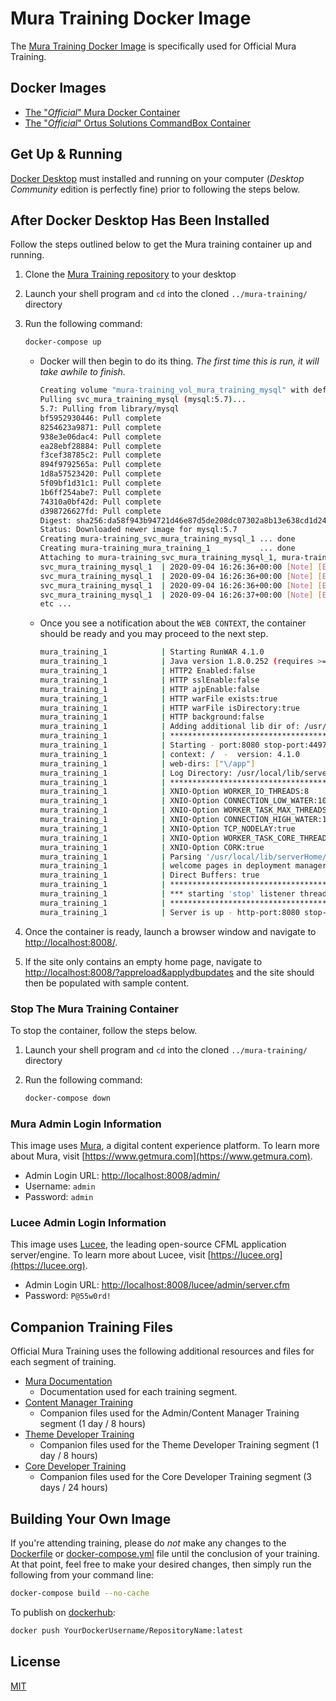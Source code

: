 # Mura Training Docker Image

The [Mura Training Docker Image](https://hub.docker.com/r/digitalmine/mura-training) is specifically used for Official Mura Training.

## Docker Images

* [The "*Official*" Mura Docker Container](https://hub.docker.com/r/blueriver/mura/)
* [The "*Official*" Ortus Solutions CommandBox Container](https://hub.docker.com/r/ortussolutions/commandbox)

## Get Up & Running

[Docker Desktop](https://www.docker.com/products/docker-desktop) must installed and running on your computer (*Desktop Community* edition is perfectly fine) prior to following the steps below.

## After Docker Desktop Has Been Installed

Follow the steps outlined below to get the Mura training container up and running.

1. Clone the [Mura Training repository](https://github.com/digitalminellc/mura-training) to your desktop
2. Launch your shell program and `cd` into the cloned `../mura-training/` directory
3. Run the following command:

    ``` bash
    docker-compose up
    ```

    * Docker will then begin to do its thing. *The first time this is run, it will take awhile to finish.*

        ``` bash
        Creating volume "mura-training_vol_mura_training_mysql" with default driver
        Pulling svc_mura_training_mysql (mysql:5.7)...
        5.7: Pulling from library/mysql
        bf5952930446: Pull complete
        8254623a9871: Pull complete
        938e3e06dac4: Pull complete
        ea28ebf28884: Pull complete
        f3cef38785c2: Pull complete
        894f9792565a: Pull complete
        1d8a57523420: Pull complete
        5f09bf1d31c1: Pull complete
        1b6ff254abe7: Pull complete
        74310a0bf42d: Pull complete
        d398726627fd: Pull complete
        Digest: sha256:da58f943b94721d46e87d5de208dc07302a8b13e638cd1d24285d222376d6d84
        Status: Downloaded newer image for mysql:5.7
        Creating mura-training_svc_mura_training_mysql_1 ... done
        Creating mura-training_mura_training_1           ... done
        Attaching to mura-training_svc_mura_training_mysql_1, mura-training_mura_training_1
        svc_mura_training_mysql_1  | 2020-09-04 16:26:36+00:00 [Note] [Entrypoint]: Entrypoint script for MySQL Server 5.7.31-1debian10 started.
        svc_mura_training_mysql_1  | 2020-09-04 16:26:36+00:00 [Note] [Entrypoint]: Switching to dedicated user 'mysql'
        svc_mura_training_mysql_1  | 2020-09-04 16:26:36+00:00 [Note] [Entrypoint]: Entrypoint script for MySQL Server 5.7.31-1debian10 started.
        svc_mura_training_mysql_1  | 2020-09-04 16:26:37+00:00 [Note] [Entrypoint]: Initializing database files
        etc ...
        ```

    * Once you see a notification about the `WEB CONTEXT`, the container should be ready and you may proceed to the next step.    

        ``` bash
        mura_training_1            | Starting RunWAR 4.1.0
        mura_training_1            | Java version 1.8.0.252 (requires >= 1.8)
        mura_training_1            | HTTP2 Enabled:false
        mura_training_1            | HTTP sslEnable:false
        mura_training_1            | HTTP ajpEnable:false
        mura_training_1            | HTTP warFile exists:true
        mura_training_1            | HTTP warFile isDirectory:true
        mura_training_1            | HTTP background:false
        mura_training_1            | Adding additional lib dir of: /usr/local/lib/serverHome/WEB-INF/lib
        mura_training_1            | ******************************************************************************
        mura_training_1            | Starting - port:8080 stop-port:44971 warpath:file:/app/
        mura_training_1            | context: /  -  version: 4.1.0
        mura_training_1            | web-dirs: ["\/app"]
        mura_training_1            | Log Directory: /usr/local/lib/serverHome/logs
        mura_training_1            | ******************************************************************************
        mura_training_1            | XNIO-Option WORKER_IO_THREADS:8
        mura_training_1            | XNIO-Option CONNECTION_LOW_WATER:1000000
        mura_training_1            | XNIO-Option WORKER_TASK_MAX_THREADS:30
        mura_training_1            | XNIO-Option CONNECTION_HIGH_WATER:1000000
        mura_training_1            | XNIO-Option TCP_NODELAY:true
        mura_training_1            | XNIO-Option WORKER_TASK_CORE_THREADS:30
        mura_training_1            | XNIO-Option CORK:true
        mura_training_1            | Parsing '/usr/local/lib/serverHome/WEB-INF/web.xml'
        mura_training_1            | welcome pages in deployment manager: [index.cfm, index.lucee, index.html, index.htm]
        mura_training_1            | Direct Buffers: true
        mura_training_1            | ******************************************************************************
        mura_training_1            | *** starting 'stop' listener thread - Host: 0.0.0.0 - Socket: 44971
        mura_training_1            | ******************************************************************************
        mura_training_1            | Server is up - http-port:8080 stop-port:44971 PID:187 version 4.1.0
        ```

4. Once the container is ready, launch a browser window and navigate to [http://localhost:8008/](http://localhost:8008/).
5. If the site only contains an empty home page, navigate to [http://localhost:8008/?appreload&applydbupdates](http://localhost:8008/?appreload&applydbupdates) and the site should then be populated with sample content.

### Stop The Mura Training Container

To stop the container, follow the steps below.

1. Launch your shell program and `cd` into the cloned `../mura-training/` directory
2. Run the following command:

    ``` bash
    docker-compose down
    ```

### Mura Admin Login Information

This image uses [Mura](https://www.getmura.com), a digital content experience platform. To learn more about Mura, visit [https://www.getmura.com](https://www.getmura.com).

* Admin Login URL: [http://localhost:8008/admin/](http://localhost:8008/admin/)
* Username: `admin`
* Password: `admin`

### Lucee Admin Login Information

This image uses [Lucee](https://lucee.org), the leading open-source CFML application server/engine. To learn more about Lucee, visit [https://lucee.org](https://lucee.org).

* Admin Login URL: [http://localhost:8008/lucee/admin/server.cfm](http://localhost:8008/lucee/admin/server.cfm)
* Password: `P@55w0rd!`

## Companion Training Files

Official Mura Training uses the following additional resources and files for each segment of training.

* [Mura Documentation](https://docs.getmura.com)
  * Documentation used for each training segment.
* [Content Manager Training](https://github.com/digitalminellc/mura-training/tree/master/www/training/1-admin)
  * Companion files used for the Admin/Content Manager Training segment (1 day / 8 hours)
* [Theme Developer Training](https://github.com/digitalminellc/mura-training/tree/master/www/training/2-theme)
  * Companion files used for the Theme Developer Training segment (1 day / 8 hours)
* [Core Developer Training](https://github.com/digitalminellc/mura-training/tree/master/www/training/3-core)
  * Companion files used for the Core Developer Training segment (3 days / 24 hours)

## Building Your Own Image

If you're attending training, please do *not* make any changes to the [Dockerfile](https://github.com/digitalminellc/mura-training/blob/master/Dockerfile) or [docker-compose.yml](https://github.com/digitalminellc/mura-training/blob/master/docker-compose.yml) file until the conclusion of your training. At that point, feel free to make your desired changes, then simply run the following from your command line:

``` bash
docker-compose build --no-cache
```

To publish on [dockerhub](https://hub.docker.com/):

``` bash
docker push YourDockerUsername/RepositoryName:latest
```

## License

[MIT](LICENSE.md)
